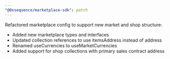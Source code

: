 ```yaml
---
"@0xsequence/marketplace-sdk": patch
---
```

Refactored marketplace config to support new market and shop structure:
- Added new marketplace types and interfaces
- Updated collection references to use itemsAddress instead of address
- Renamed useCurrencies to useMarketCurrencies
- Added support for shop collections with primary sales contract address
